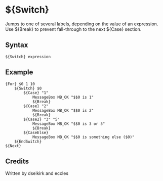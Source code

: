 # ${Switch}

Jumps to one of several labels, depending on the value of an expression. Use ${Break} to prevent fall-through to the next ${Case} section.

## Syntax

    ${Switch} expression

## Example

    {For} $0 1 10
        ${Switch} $0
            ${Case} "1"
                MessageBox MB_OK "$$0 is 1"
                ${Break}
            ${Case} "2"
                MessageBox MB_OK "$$0 is 2"
                ${Break}
            ${Case2} "3" "5"
                MessageBox MB_OK "$$0 is 3 or 5"
                ${Break}
            ${CaseElse}
                MessageBox MB_OK "$$0 is something else ($0)"
        ${EndSwitch}
    ${Next}

## Credits

Written by dselkirk and eccles
